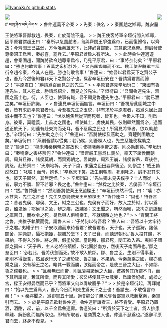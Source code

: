 [![IvanaXu's github stats](https://github-readme-stats.vercel.app/api?username=IvanaXu&show_icons=true&theme=vue-dark)](https://github.com/anuraghazra/github-readme-stats)
<div>
<img align="right" src="https://github-readme-stats.vercel.app/api/top-langs/?username=IvanaXu&langs_count=3&theme=graywhite" />
<img src="https://github-readme-stats.vercel.app/api/wakatime?username=IvanaXu&layout=compact&langs_count=6&theme=vue-dark&&custom_title=Programming Times" />
</div>
# བཀྲ་ཤིས་བདེ་ལེགས་
> 魯仲連義不帝秦
> 
> 先秦：佚名 
> 
> 秦圍趙之邯鄲。魏安釐王使將軍晉鄙救趙，畏秦，止於蕩陰不進。
> 
> 魏王使客將軍辛垣衍間入邯鄲，因平原君謂趙王曰：“秦所以急圍趙者，前與齊閔王爭強爲帝，已而復歸帝，以齊故；今齊閔王已益弱，方今唯秦雄天下，此非必貪邯鄲，其意欲求爲帝。趙誠發使尊秦昭王爲帝，秦必喜，罷兵去。”平原君猶豫未有所決。
> 
> 此時魯仲連適遊趙，會秦圍趙，聞魏將欲令趙尊秦爲帝，乃見平原君，曰：“事將奈何矣？”平原君曰：“勝也何敢言事！百萬之衆折於外，今又內圍邯鄲而不去。魏王使客將軍辛垣衍令趙帝秦，今其人在是。勝也何敢言事！”魯連曰：“始吾以君爲天下之賢公子也，吾乃今然後知君非天下之賢公子也。樑客辛垣衍安在？吾請爲君責而歸之！”平原君曰：“勝請爲召而見之於先生。”
> 
> 平原君遂見辛垣衍曰：“東國有魯連先生，其人在此，勝請爲紹介，而見之於先生。”辛垣衍曰：“吾聞魯連先生，齊國之高士也。衍，人臣也，使事有職，吾不願見魯連先生也。”平原君曰：“勝已泄之矣。”辛垣衍許諾。
> 
> 魯連見辛垣衍而無言。辛垣衍曰：“吾視居此圍城之中者，皆有求於平原君者也。今吾視先生之玉貌，非有求於平原君者，曷爲久居此圍城中而不去也？”魯連曰：“世以鮑焦無從容而死者，皆非也。今衆人不知，則爲一身。彼秦，棄禮義，上首功之國也，權使其士，虜使其民，彼則肆然而爲帝，過而遂正於天下，則連有赴東海而死耳，吾不忍爲之民也！所爲見將軍者，欲以助趙也。”辛垣衍曰：“先生助之奈何？”魯連曰：“吾將使樑及燕助之，齊楚則固助之矣。”辛垣衍曰：“燕則吾請以從矣；若乃樑，則吾樑人也，先生惡能使樑助之耶？”魯連曰：“樑未睹秦稱帝之害故也；使樑睹秦稱帝之害，則必助趙矣。”辛垣衍曰：“秦稱帝之害將奈何？”魯仲連曰：“昔齊威王嘗爲仁義矣，率天下諸侯而朝周。周貧且微，諸侯莫朝，而齊獨朝之。居歲餘，周烈王崩，諸侯皆吊，齊後往。周怒，赴於齊曰：‘天崩地坼，天子下席，東藩之臣田嬰齊後至，則斮之！’威王勃然怒曰：‘叱嗟！而母，婢也！’卒爲天下笑。故生則朝周，死則叱之，誠不忍其求也。彼天子固然，其無足怪。”
> 
> 辛垣衍曰：“先生獨未見夫僕乎？十人而從一人者，寧力不勝、智不若邪？畏之也。”魯仲連曰：“然樑之比於秦，若僕邪？”辛垣衍曰：“然。”魯仲連曰：“然則吾將使秦王烹醢樑王！”辛垣衍怏然不悅，曰：“嘻！亦太甚矣，先生之言也！先生又惡能使秦王烹醢樑王？”魯仲連曰：“固也！待吾言之：昔者鬼侯、鄂侯、文王，紂之三公也。鬼侯有子而好，故入之於紂，紂以爲惡，醢鬼侯；鄂侯爭之急，辨之疾，故脯侯；文王聞之，喟然而嘆，故拘之於牖里之庫百日，而欲令之死。曷爲與人俱稱帝王，卒就脯醢之地也？“
> 
> “齊閔王將之魯，夷維子執策而從，謂魯人曰：‘子將何以待吾君？’魯人曰：‘吾將以十太牢待子之君。’夷維子曰：‘子安取禮而來待吾君？彼吾君者，天子也。天子巡狩，諸侯闢舍，納筦鍵，攝衽抱幾，視膳於堂下；天子已食，而聽退朝也。’魯人投其鑰，不果納，不得入於魯。將之薛，假塗於鄒。當是時，鄒君死，閔王欲入吊。夷維子謂鄒之孤曰：‘天子吊，主人必將倍殯柩，設北面於南方，然後天子南面吊也。’鄒之羣臣曰：‘必若此，吾將伏劍而死。’故不敢入於鄒。鄒、魯之臣，生則不得事養，死則不得飯含，然且欲行天子之禮於鄒、魯之臣，不果納。今秦萬乘之國，樑亦萬乘之國，交有稱王之名。睹其一戰而勝，欲從而帝之，是使三晉之大臣，不如鄒、魯之僕妾也。
> 
> “且秦無已而帝，則且變易諸侯之大臣，彼將奪其所謂不肖，而予其所謂賢，奪其所憎，而與其所愛；彼又將使其子女讒妾，爲諸侯妃姬，處樑之宮，樑王安得晏然而已乎？而將軍又何以得故寵乎？”
> 
> 於是辛垣衍起，再拜謝曰：“始以先生爲庸人，吾乃今日而知先生爲天下之士也！吾請去，不敢復言帝秦！”
> 
> 秦將聞之，爲卻軍五十里。適會魏公子無忌奪晉鄙軍以救趙擊秦，秦軍引而去。
> 
> 於是平原君欲封魯仲連。魯仲連辭讓者三，終不肯受。平原君乃置酒，酒酣，起，前，以千金爲魯連壽。魯連笑曰：“所貴於天下之士者，爲人排患釋難、解紛亂而無所取也。即有所取者，是商賈之人也。仲連不忍爲也。”遂辭平原君而去，終身不復見。
>